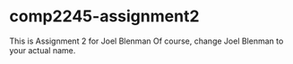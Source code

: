 # comp2245-assignment2
This is Assignment 2 for Joel Blenman 
Of course, change Joel Blenman to your actual name.
